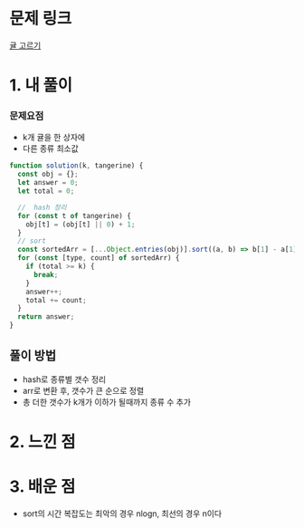 # 문제 링크

[귤 고르기](https://school.programmers.co.kr/learn/courses/30/lessons/138476)

# 1. 내 풀이

### 문제요점

- k개 귤을 한 상자에
- 다른 종류 최소값

```js
function solution(k, tangerine) {
  const obj = {};
  let answer = 0;
  let total = 0;

  //  hash 정리
  for (const t of tangerine) {
    obj[t] = (obj[t] || 0) + 1;
  }
  // sort
  const sortedArr = [...Object.entries(obj)].sort((a, b) => b[1] - a[1]);
  for (const [type, count] of sortedArr) {
    if (total >= k) {
      break;
    }
    answer++;
    total += count;
  }
  return answer;
}
```

## 풀이 방법

- hash로 종류별 갯수 정리
- arr로 변환 후, 갯수가 큰 순으로 정렬
- 총 더한 갯수가 k개가 이하가 될때까지 종류 수 추가

# 2. 느낀 점

# 3. 배운 점

- sort의 시간 복잡도는 최악의 경우 nlogn, 최선의 경우 n이다
